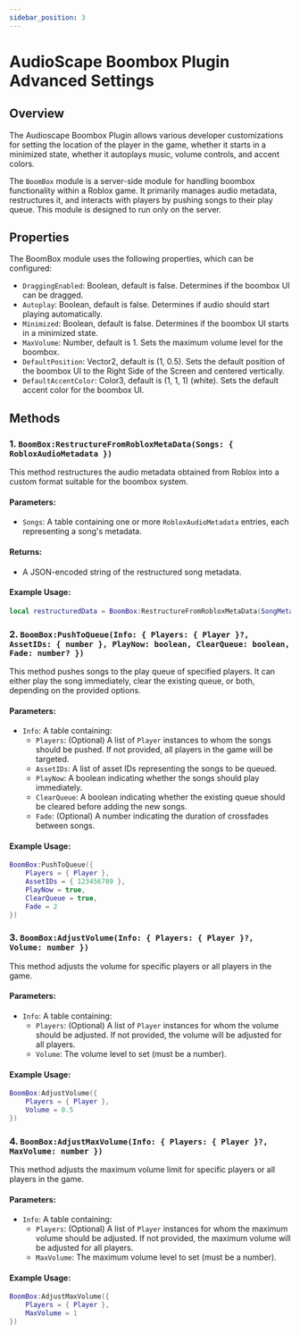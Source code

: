 ```yaml
---
sidebar_position: 3
---
```

# AudioScape Boombox Plugin Advanced Settings

## Overview
The Audioscape Boombox Plugin allows various developer customizations for setting the location of the player in the game, whether it starts in a minimized state, whether it autoplays music, volume controls, and accent colors. 

The `BoomBox` module is a server-side module for handling boombox functionality within a Roblox game. It primarily manages audio metadata, restructures it, and interacts with players by pushing songs to their play queue. This module is designed to run only on the server.

## Properties

The BoomBox module uses the following properties, which can be configured:

- `DraggingEnabled`: Boolean, default is false. Determines if the boombox UI can be dragged.
- `Autoplay`: Boolean, default is false. Determines if audio should start playing automatically.
- `Minimized`: Boolean, default is false. Determines if the boombox UI starts in a minimized state.
- `MaxVolume`: Number, default is 1. Sets the maximum volume level for the boombox.
- `DefaultPosition`: Vector2, default is (1, 0.5). Sets the default position of the boombox UI to the Right Side of the Screen and centered vertically.
- `DefaultAccentColor`: Color3, default is (1, 1, 1) (white). Sets the default accent color for the boombox UI.

## Methods

### 1. `BoomBox:RestructureFromRobloxMetaData(Songs: { RobloxAudioMetadata })`
This method restructures the audio metadata obtained from Roblox into a custom format suitable for the boombox system.

#### Parameters:
- `Songs`: A table containing one or more `RobloxAudioMetadata` entries, each representing a song's metadata.

#### Returns:
- A JSON-encoded string of the restructured song metadata.

#### Example Usage:
```lua
local restructuredData = BoomBox:RestructureFromRobloxMetaData(SongMetadata)
```

### 2. `BoomBox:PushToQueue(Info: { Players: { Player }?, AssetIDs: { number }, PlayNow: boolean, ClearQueue: boolean, Fade: number? })`
This method pushes songs to the play queue of specified players. It can either play the song immediately, clear the existing queue, or both, depending on the provided options.

#### Parameters:
- `Info`: A table containing:
  - `Players`: (Optional) A list of `Player` instances to whom the songs should be pushed. If not provided, all players in the game will be targeted.
  - `AssetIDs`: A list of asset IDs representing the songs to be queued.
  - `PlayNow`: A boolean indicating whether the songs should play immediately.
  - `ClearQueue`: A boolean indicating whether the existing queue should be cleared before adding the new songs.
  - `Fade`: (Optional) A number indicating the duration of crossfades between songs.

#### Example Usage:
```lua
BoomBox:PushToQueue({
    Players = { Player },
    AssetIDs = { 123456789 },
    PlayNow = true,
    ClearQueue = true,
    Fade = 2
})
```

### 3. `BoomBox:AdjustVolume(Info: { Players: { Player }?, Volume: number })`
This method adjusts the volume for specific players or all players in the game.

#### Parameters:
- `Info`: A table containing:
  - `Players`: (Optional) A list of `Player` instances for whom the volume should be adjusted. If not provided, the volume will be adjusted for all players.
  - `Volume`: The volume level to set (must be a number).

#### Example Usage:
```lua
BoomBox:AdjustVolume({
    Players = { Player },
    Volume = 0.5
})
```

### 4. `BoomBox:AdjustMaxVolume(Info: { Players: { Player }?, MaxVolume: number })`
This method adjusts the maximum volume limit for specific players or all players in the game.

#### Parameters:
- `Info`: A table containing:
  - `Players`: (Optional) A list of `Player` instances for whom the maximum volume should be adjusted. If not provided, the maximum volume will be adjusted for all players.
  - `MaxVolume`: The maximum volume level to set (must be a number).

#### Example Usage:
```lua
BoomBox:AdjustMaxVolume({
    Players = { Player },
    MaxVolume = 1
})
```
